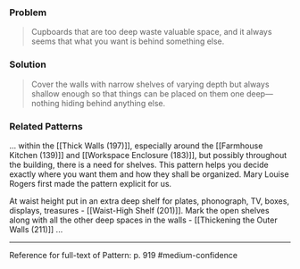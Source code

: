 ### Problem
>Cupboards that are too deep waste valuable space, and it always seems that what you want is behind something else.

### Solution
>Cover the walls with narrow shelves of varying depth but always shallow enough so that things can be placed on them one deep—nothing hiding behind anything else.

### Related Patterns
... within the [[Thick Walls (197)]], especially around the [[Farmhouse Kitchen (139)]] and [[Workspace Enclosure (183)]], but possibly throughout the building, there is a need for shelves. This pattern helps you decide exactly where you want them and how they shall be organized. Mary Louise Rogers first made the pattern explicit for us.

At waist height put in an extra deep shelf for plates, phonograph, TV, boxes, displays, treasures - [[Waist-High Shelf (201)]]. Mark the open shelves along with all the other deep spaces in the walls - [[Thickening the Outer Walls (211)]] ...

---
Reference for full-text of Pattern: p. 919 #medium-confidence 